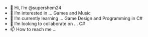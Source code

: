 - 👋 Hi, I’m @supershem24
- 👀 I’m interested in ... Games and Music
- 🌱 I’m currently learning ... Game Design and Programming in C#
- 💞️ I’m looking to collaborate on ... C#
- 📫 How to reach me ...

<!---
supershem24/supershem24 is a ✨ special ✨ repository because its `README.md` (this file) appears on your GitHub profile.
You can click the Preview link to take a look at your changes.
--->
